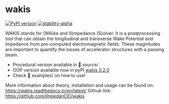 wakis
===

[![PyPI version](https://badge.fury.io/py/wakis.svg)](https://badge.fury.io/py/wakis)
[![stability-alpha](https://img.shields.io/badge/stability-alpha-f4d03f.svg)](https://github.com/mkenney/software-guides/blob/master/STABILITY-BADGES.md#alpha)

WAKIS stands for (WA)ke and (I)mpedance (S)olver. It is a postprocessing tool that can obtain the longitudinal and transverse Wake Potential and Impedance from pre-computed electromagnetic fields. These magnitudes are important to quantify the losses of accelerator structures with a passing beam. 

- Procedural version available in :file_folder: source/
- OOP version available now in pyPI [wakis 0.2.0](https://pypi.org/project/wakis/)
- Check :file_folder: examples/ on how to use!

More information about theory, installation and usage can be found on: https://wakis.readthedocs.io/en/latest/
Github link: https://github.com/ImpedanCEI/wakis
